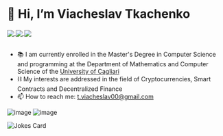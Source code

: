 # 👋 Hi, I’m Viacheslav Tkachenko



<div align="left">
    <a href="https://www.github.com/tkachenko0">
        <img align="center" src="https://img.shields.io/badge/GitHub-100000?style=flat&logo=github&logoColor=white"/>
    </a>
    <a href="https://www.linkedin.com/in/viacheslav-tkachenko-2b1706237/">
        <img align="center" src="https://img.shields.io/badge/LinkedIn-0077B5?style=flat&logo=linkedin&logoColor=white"/>
    </a>
    <a href="https://www.instagram.com/via_tkachenko/">
        <img align="center" src="https://img.shields.io/badge/Instagram-E4405F?style=flat&logo=instagram&logoColor=white"/>
    </a>
</div>

<br>

- 📚 I am currently enrolled in the Master's Degree in Computer Science and programming at the Department 
    of Mathematics and Computer Science of the [University of Cagliari](https://www.unica.it/unica/en/homepage.page)
- ⛓️ My interests are addressed in the field of Cryptocurrencies, Smart Contracts and Decentralized Finance
- 📫 How to reach me: t.viacheslav00@gmail.com

![image](https://github-readme-stats-git-masterrstaa-rickstaa.vercel.app/api?username=tkachenko0&theme=tokyonight)
![image](https://github-readme-streak-stats.herokuapp.com/?user=tkachenko0&theme=tokyonight)


![Jokes Card](https://readme-jokes.vercel.app/api?theme=gotham) 
